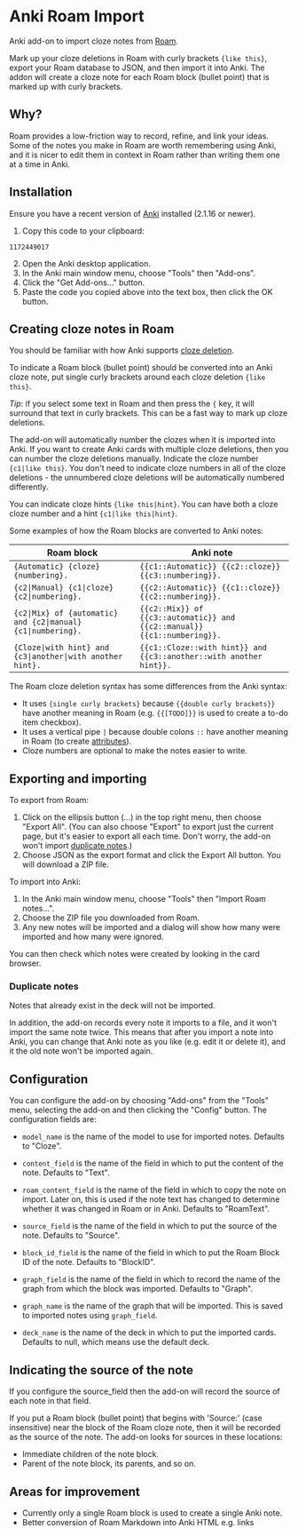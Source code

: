 # Anki Roam Import

Anki add-on to import cloze notes from [Roam](https://roamresearch.com/).

Mark up your cloze deletions in Roam with curly brackets `{like this}`, export
your Roam database to JSON, and then import it into Anki. The addon will create
a cloze note for each Roam block (bullet point) that is marked up with curly
brackets.

## Why?

Roam provides a low-friction way to record, refine, and link your ideas.
Some of the notes you make in Roam are worth remembering using Anki,
and it is nicer to edit them in context in Roam rather than writing them one at a time in Anki.

## Installation

Ensure you have a recent version of [Anki](https://apps.ankiweb.net/) installed
(2.1.16 or newer).

1. Copy this code to your clipboard:
```
1172449017
```

2. Open the Anki desktop application.
3. In the Anki main window menu, choose "Tools" then "Add-ons".
4. Click the "Get Add-ons..." button.
5. Paste the code you copied above into the text box, then click the OK button.

## Creating cloze notes in Roam

You should be familiar with how Anki supports
[cloze deletion](https://apps.ankiweb.net/docs/manual.html#cloze-deletion).

To indicate a Roam block (bullet point) should be converted into an Anki cloze
note, put single curly brackets around each cloze deletion `{like this}`.

*Tip*: if you select some text in Roam and then press the `{` key, it will
surround that text in curly brackets. This can be a fast way to mark up cloze
deletions.
 
The add-on will automatically number the clozes when it is imported into Anki.
If you want to create Anki cards with multiple cloze deletions, then you can
number the cloze deletions manually. Indicate the cloze number
`{c1|like this}`. You don't need to indicate cloze numbers in all of the cloze
deletions - the unnumbered cloze deletions will be automatically numbered
differently.

You can indicate cloze hints `{like this|hint}`. You can have both a cloze
cloze number and a hint `{c1|like this|hint}`.

Some examples of how the Roam blocks are converted to Anki notes:

Roam block | Anki note
---------- | -------------
`{Automatic} {cloze} {numbering}.` | `{{c1::Automatic}} {{c2::cloze}} {{c3::numbering}}.`
`{c2\|Manual} {c1\|cloze} {c2\|numbering}.` | `{{c2::Automatic}} {{c1::cloze}} {{c2::numbering}}.`
`{c2\|Mix} of {automatic} and {c2\|manual} {c1\|numbering}.` | `{{c2::Mix}} of {{c3::automatic}} and {{c2::manual}} {{c1::numbering}}.`
`{Cloze\|with hint} and {c3\|another\|with another hint}.` | `{{c1::Cloze::with hint}} and {{c3::another::with another hint}}.`

The Roam cloze deletion syntax has some differences from the Anki syntax:

* It uses `{single curly brackets}` because `{{double curly brackets}}` have
  another meaning in Roam (e.g. `{{[TODO]}}` is used to create a to-do item
  checkbox).
* It uses a vertical pipe `|` because double colons `::` have another meaning in
  Roam (to create
  [attributes](https://roamresearch.com/#/v8/help/page/LJOc7nRiO)).
* Cloze numbers are optional to make the notes easier to write.

## Exporting and importing

To export from Roam:

1. Click on the ellipsis button (...) in the top right menu, then choose
   "Export All". (You can also choose "Export" to export just the current page,
   but it's easier to export all each time. Don't worry, the add-on won't import
   [duplicate notes](#duplicate-notes).)
2. Choose JSON as the export format and click the Export All button.
   You will download a ZIP file.
   
To import into Anki:

1. In the Anki main window menu, choose "Tools" then "Import Roam notes...".
2. Choose the ZIP file you downloaded from Roam.
3. Any new notes will be imported and a dialog will show how many were imported
   and how many were ignored.

You can then check which notes were created by looking in the card browser.

### Duplicate notes

Notes that already exist in the deck will not be imported.

In addition, the add-on records every note it imports to a file,
and it won't import the same note twice.
This means that after you import a note into Anki,
you can change that Anki note as you like (e.g. edit it or delete it),
and it the old note won't be imported again.


## Configuration

You can configure the add-on by choosing "Add-ons" from the "Tools" menu,
selecting the add-on and then clicking the "Config" button. The configuration
fields are:

* `model_name` is the name of the model to use for imported notes. Defaults to "Cloze".

* `content_field` is the name of the field in which to put the content of the
note. Defaults to "Text".

* `roam_content_field` is the name of the field in which to copy the note on import. Later on, this is
used if the note text has changed to determine whether it was changed in Roam or in Anki. Defaults
to "RoamText".

* `source_field` is the name of the field in which to put the source of the note. Defaults to
"Source".

* `block_id_field` is the name of the field in which to put the Roam Block ID of the note. Defaults to
"BlockID".

* `graph_field` is the name of the field in which to record the name of the graph from which the block
was imported. Defaults to "Graph".

* `graph_name` is the name of the graph that will be imported. This is saved to imported notes using
`graph_field`.

* `deck_name` is the name of the deck in which to put the imported cards. Defaults to null, which
means use the default deck.
## Indicating the source of the note

If you configure the source_field
then the add-on will record the source of each note in that field.

If you put a Roam block (bullet point) that begins with 'Source:' (case insensitive)
near the block of the Roam cloze note, then it will be recorded as the source of
the note. The add-on looks for sources in these locations:
* Immediate children of the note block.
* Parent of the note block, its parents, and so on.


## Areas for improvement

* Currently only a single Roam block is used to create a single Anki note.
* Better conversion of Roam Markdown into Anki HTML e.g. links
